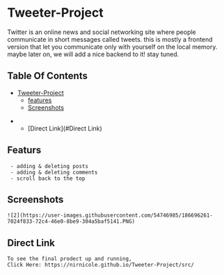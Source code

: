 # Tweeter-Project
  Twitter is an online news and social networking site where people communicate in short messages called tweets.
  this is mostly a frontend version that let you communicate only with yourself on the local memory.
  maybe later on, we will add a nice backend to it! stay tuned.


## Table Of Contents
- [Tweeter-Project](#Tweeter-Project)
  * [features](#featurs)
  * [Screenshots](#screenshots)
* * [Direct Link](#Direct Link)


## Featurs
     - adding & deleting posts
     - adding & deleting comments
     - scroll back to the top

## Screenshots
    ![2](https://user-images.githubusercontent.com/54746985/186696261-7024f833-72c4-46e0-8be9-304a5baf5141.PNG)

## Direct Link
    To see the final prodect up and running,
    Click Here: https://nirnicole.github.io/Tweeter-Project/src/
